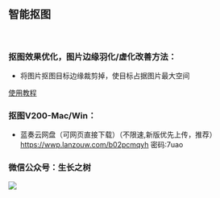 
## 智能抠图
<!-- <right>20220112</right> -->
<br>

### <green>抠图效果优化，图片边缘羽化/虚化改善方法：
- 将图片抠图目标边缘裁剪掉，使目标占据图片最大空间


[使用教程](https://jasonmin.github.io/newsky/out/tutor/remove/index)

### 抠图V200-Mac/Win：
<!-- - 微云（不限速）
链接：https://share.weiyun.com/7joiQ4J6 密码：uhei4g -->
- 蓝奏云网盘（可网页直接下载）（不限速,新版优先上传，推荐）
https://wwp.lanzouw.com/b02pcmqyh  密码:7uao
<!-- - 百度网盘
https://pan.baidu.com/s/12Gf586UL4qPty6HAsRABlg 密码: d6ef -->


### 微信公众号：生长之树
![](https://jasonmin.github.io/newsky/assets/qrcode_for.jpg)

<head>
    <link rel="stylesheet" type="text/css" href="../style/style.css">
</head>

<!-- ### 版本记录：
- 1.30.20220829：支持自选导出目录 -->

<!-- ### <green>推荐
- 精心收集的海量图书，近1万6千本，价格：19.7，不便上架，欲购欢迎联络     
书籍目录查看链接: https://pan.baidu.com/s/1Vk768HhVEhPVCIHQQa5TlA 提取码: chmj     -->
<!-- - 各大音乐vip下载音乐格式批量解码转mp3，便于长久保存，随处可播，支持ncm，qmc，kgm 等等      
链接: https://item.taobao.com/item.htm?id=675399145206 -->
